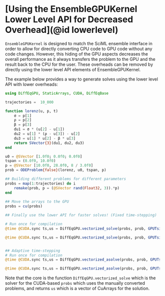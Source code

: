 # [Using the EnsembleGPUKernel Lower Level API for Decreased Overhead](@id lowerlevel)

`EnsembleGPUKernel` is designed to match the SciML ensemble interface in order to allow for directly
converting CPU code to GPU code without any code changes. However, this hiding of the GPU aspects
decreases the overall performance as it always transfers the problem to the GPU and the result back
to the CPU for the user. These overheads can be removed by directly using the lower level API elements
of EnsembleGPUKernel.

The example below provides a way to generate solves using the lower level API with lower overheads:

```julia
using DiffEqGPU, StaticArrays, CUDA, DiffEqBase

trajectories =  10_000 

function lorenz(u, p, t)
    σ = p[1]
    ρ = p[2]
    β = p[3]
    du1 = σ * (u[2] - u[1])
    du2 = u[1] * (ρ - u[3]) - u[2]
    du3 = u[1] * u[2] - β * u[3]
    return SVector{3}(du1, du2, du3)
end

u0 = @SVector [1.0f0; 0.0f0; 0.0f0]
tspan = (0.0f0, 10.0f0)
p = @SVector [10.0f0, 28.0f0, 8 / 3.0f0]
prob = ODEProblem{false}(lorenz, u0, tspan, p)

## Building different problems for different parameters
probs = map(1:trajectories) do i
    remake(prob, p = (@SVector rand(Float32, 3)).*p)
end
    
## Move the arrays to the GPU
probs = cu(probs)

## Finally use the lower API for faster solves! (Fixed time-stepping)

# Run once for compilation
@time @CUDA.sync ts,us = DiffEqGPU.vectorized_solve(probs, prob, GPUTsit5(); save_everystep = false, dt = 0.1f0)

@time @CUDA.sync ts,us = DiffEqGPU.vectorized_solve(probs, prob, GPUTsit5(); save_everystep = false, dt = 0.1f0)


## Adaptive time-stepping
# Run once for compilation
@time @CUDA.sync ts,us = DiffEqGPU.vectorized_asolve(probs, prob, GPUTsit5(); save_everystep = false, dt = 0.1f0)

@time @CUDA.sync ts,us = DiffEqGPU.vectorized_asolve(probs, prob, GPUTsit5(); save_everystep = false, dt = 0.1f0)
```

Note that the core is the function `DiffEqGPU.vectorized_solve` which is the solver for the CUDA-based `probs`
which uses the manually converted problems, and returns `us` which is a vector of CuArrays for the solution.
